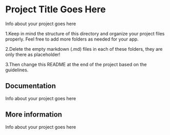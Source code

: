# Project Title Goes Here

Info about your project goes here

1.Keep in mind the structure of this directory and organize your project files properly. Feel free to add more folders as needed for your app.

2.Delete the empty markdown (.md) files in each of these folders, they are only there as placeholder!

3.Then change this README at the end of the project based on the guidelines.

## Documentation

Info about your project goes here

## More information

Info about your project goes here


